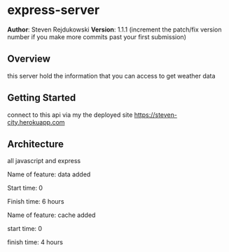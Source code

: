 # express-server

**Author**: Steven Rejdukowski
**Version**: 1.1.1 (increment the patch/fix version number if you make more commits past your first submission)

## Overview
this server hold the information that you can access to get weather data

## Getting Started
connect to this api via my the deployed site https://steven-city.herokuapp.com

## Architecture
all javascript and express


Name of feature: data added


Start time: 0

Finish time: 6 hours

Name of feature: cache added

start time: 0 

finish time: 4 hours
